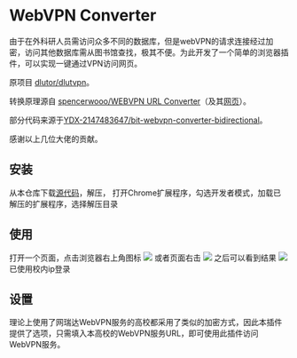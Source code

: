 # WebVPN Converter

由于在外科研人员需访问众多不同的数据库，但是webVPN的请求连接经过加密，访问其他数据库需从图书馆查找，极其不便。为此开发了一个简单的浏览器插件，可以实现一键通过VPN访问网页。

原项目 [dlutor/dlutvpn](https://github.com/dlutor/dlutvpn)。

转换原理源自 [spencerwooo/WEBVPN URL Converter](https://github.com/spencerwooo/bit-webvpn-converter)（及其[网页](https://webvpn.vercel.app/)）。

部分代码来源于[YDX-2147483647/bit-webvpn-converter-bidirectional](https://github.com/YDX-2147483647/bit-webvpn-converter-bidirectional)。

感谢以上几位大佬的贡献。

## 安装
从本仓库下载[源代码](https://github.com/Cloudac7/webvpn-converter/archive/refs/heads/master.zip)，解压，
打开Chrome扩展程序，勾选开发者模式，加载已解压的扩展程序，选择解压目录

## 使用
打开一个页面，点击浏览器右上角图标
![](https://i.imgur.com/o2puVLq.jpg)
或者页面右击
![](https://i.imgur.com/HFFVxk6.jpg)
之后可以看到结果
![](https://i.imgur.com/agOzeck.jpg)
已使用校内ip登录

## 设置

理论上使用了网瑞达WebVPN服务的高校都采用了类似的加密方式，因此本插件提供了选项，只需填入本高校的WebVPN服务URL，即可使用此插件访问WebVPN服务。
